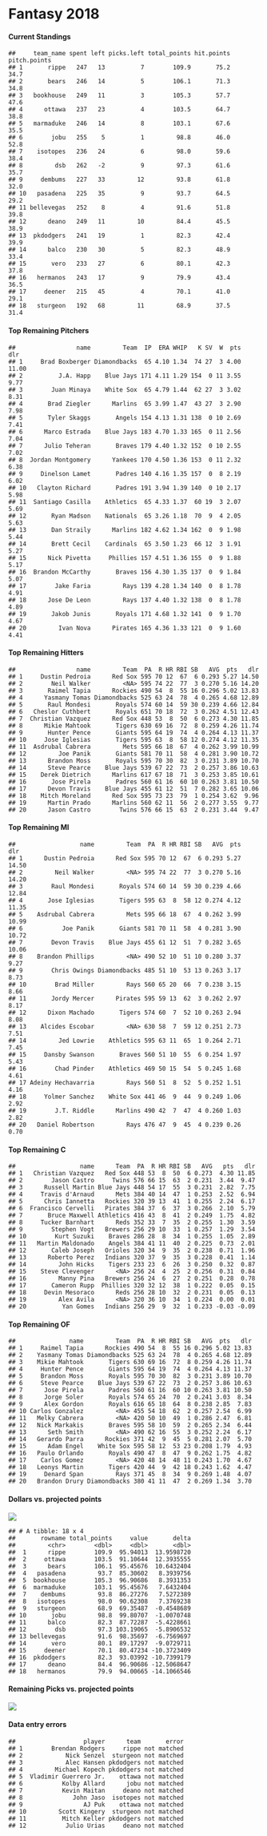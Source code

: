 Fantasy 2018
================

#### Current Standings

    ##     team_name spent left picks.left total_points hit.points pitch.points
    ## 1       rippe   247   13          7        109.9       75.2         34.7
    ## 2       bears   246   14          5        106.1       71.3         34.8
    ## 3   bookhouse   249   11          3        105.3       57.7         47.6
    ## 4      ottawa   237   23          4        103.5       64.7         38.8
    ## 5   marmaduke   246   14          8        103.1       67.6         35.5
    ## 6        jobu   255    5          1         98.8       46.0         52.8
    ## 7    isotopes   236   24          6         98.0       59.6         38.4
    ## 8         dsb   262   -2          9         97.3       61.6         35.7
    ## 9     dembums   227   33         12         93.8       61.8         32.0
    ## 10   pasadena   225   35          9         93.7       64.5         29.2
    ## 11 bellevegas   252    8          4         91.6       51.8         39.8
    ## 12      deano   249   11         10         84.4       45.5         38.9
    ## 13  pkdodgers   241   19          1         82.3       42.4         39.9
    ## 14      balco   230   30          5         82.3       48.9         33.4
    ## 15       vero   233   27          6         80.1       42.3         37.8
    ## 16   hermanos   243   17          9         79.9       43.4         36.5
    ## 17     deener   215   45          4         70.1       41.0         29.1
    ## 18   sturgeon   192   68         11         68.9       37.5         31.4

#### Top Remaining Pitchers

    ##                 name         Team  IP  ERA WHIP   K SV  W  pts   dlr
    ## 1     Brad Boxberger Diamondbacks  65 4.10 1.34  74 27  3 4.00 11.00
    ## 2          J.A. Happ    Blue Jays 171 4.11 1.29 154  0 11 3.55  9.77
    ## 3        Juan Minaya    White Sox  65 4.79 1.44  62 27  3 3.02  8.31
    ## 4       Brad Ziegler      Marlins  65 3.99 1.47  43 27  3 2.90  7.98
    ## 5       Tyler Skaggs       Angels 154 4.13 1.31 138  0 10 2.69  7.41
    ## 6      Marco Estrada    Blue Jays 183 4.70 1.33 165  0 11 2.56  7.04
    ## 7      Julio Teheran       Braves 179 4.40 1.32 152  0 10 2.55  7.02
    ## 8  Jordan Montgomery      Yankees 170 4.50 1.36 153  0 11 2.32  6.38
    ## 9     Dinelson Lamet       Padres 140 4.16 1.35 157  0  8 2.19  6.02
    ## 10   Clayton Richard       Padres 191 3.94 1.39 140  0 10 2.17  5.98
    ## 11  Santiago Casilla    Athletics  65 4.33 1.37  60 19  3 2.07  5.69
    ## 12       Ryan Madson    Nationals  65 3.26 1.18  70  9  4 2.05  5.63
    ## 13       Dan Straily      Marlins 182 4.62 1.34 162  0  9 1.98  5.44
    ## 14       Brett Cecil    Cardinals  65 3.50 1.23  66 12  3 1.91  5.27
    ## 15      Nick Pivetta     Phillies 157 4.51 1.36 155  0  9 1.88  5.17
    ## 16  Brandon McCarthy       Braves 156 4.30 1.35 137  0  9 1.84  5.07
    ## 17        Jake Faria         Rays 139 4.28 1.34 140  0  8 1.78  4.91
    ## 18      Jose De Leon         Rays 137 4.40 1.32 138  0  8 1.78  4.89
    ## 19       Jakob Junis       Royals 171 4.68 1.32 141  0  9 1.70  4.67
    ## 20         Ivan Nova      Pirates 165 4.36 1.33 121  0  9 1.60  4.41

#### Top Remaining Hitters

    ##                 name         Team  PA  R HR RBI SB   AVG  pts   dlr
    ## 1     Dustin Pedroia      Red Sox 595 70 12  67  6 0.293 5.27 14.50
    ## 2        Neil Walker         <NA> 595 74 22  77  3 0.270 5.16 14.20
    ## 3       Raimel Tapia      Rockies 490 54  8  55 16 0.296 5.02 13.83
    ## 4      Yasmany Tomas Diamondbacks 525 63 24  78  4 0.265 4.68 12.89
    ## 5       Raul Mondesi       Royals 574 60 14  59 30 0.239 4.66 12.84
    ## 6   Cheslor Cuthbert       Royals 651 70 18  72  3 0.262 4.51 12.43
    ## 7  Christian Vazquez      Red Sox 448 53  8  50  6 0.273 4.30 11.85
    ## 8      Mikie Mahtook       Tigers 630 69 16  72  8 0.259 4.26 11.74
    ## 9       Hunter Pence       Giants 595 64 19  74  4 0.264 4.13 11.37
    ## 10     Jose Iglesias       Tigers 595 63  8  58 12 0.274 4.12 11.35
    ## 11  Asdrubal Cabrera         Mets 595 66 18  67  4 0.262 3.99 10.99
    ## 12         Joe Panik       Giants 581 70 11  58  4 0.281 3.90 10.72
    ## 13      Brandon Moss       Royals 595 70 30  82  3 0.231 3.89 10.70
    ## 14      Steve Pearce    Blue Jays 539 67 22  73  2 0.257 3.86 10.63
    ## 15    Derek Dietrich      Marlins 617 67 18  71  3 0.253 3.85 10.61
    ## 16       Jose Pirela       Padres 560 61 16  60 10 0.263 3.81 10.50
    ## 17      Devon Travis    Blue Jays 455 61 12  51  7 0.282 3.65 10.06
    ## 18    Mitch Moreland      Red Sox 595 73 23  79  1 0.254 3.62  9.96
    ## 19      Martin Prado      Marlins 560 62 11  56  2 0.277 3.55  9.77
    ## 20      Jason Castro        Twins 576 66 15  63  2 0.231 3.44  9.47

#### Top Remaining MI

    ##                  name         Team  PA  R HR RBI SB   AVG  pts   dlr
    ## 1      Dustin Pedroia      Red Sox 595 70 12  67  6 0.293 5.27 14.50
    ## 2         Neil Walker         <NA> 595 74 22  77  3 0.270 5.16 14.20
    ## 3        Raul Mondesi       Royals 574 60 14  59 30 0.239 4.66 12.84
    ## 4       Jose Iglesias       Tigers 595 63  8  58 12 0.274 4.12 11.35
    ## 5    Asdrubal Cabrera         Mets 595 66 18  67  4 0.262 3.99 10.99
    ## 6           Joe Panik       Giants 581 70 11  58  4 0.281 3.90 10.72
    ## 7        Devon Travis    Blue Jays 455 61 12  51  7 0.282 3.65 10.06
    ## 8    Brandon Phillips         <NA> 490 52 10  51 10 0.280 3.37  9.27
    ## 9        Chris Owings Diamondbacks 485 51 10  53 13 0.263 3.17  8.73
    ## 10        Brad Miller         Rays 560 65 20  66  7 0.238 3.15  8.66
    ## 11       Jordy Mercer      Pirates 595 59 13  62  3 0.262 2.97  8.17
    ## 12      Dixon Machado       Tigers 574 60  7  52 10 0.263 2.94  8.08
    ## 13    Alcides Escobar         <NA> 630 58  7  59 12 0.251 2.73  7.51
    ## 14         Jed Lowrie    Athletics 595 63 11  65  1 0.264 2.71  7.45
    ## 15     Dansby Swanson       Braves 560 51 10  55  6 0.254 1.97  5.43
    ## 16        Chad Pinder    Athletics 469 50 15  54  5 0.245 1.68  4.61
    ## 17 Adeiny Hechavarria         Rays 560 51  8  52  5 0.252 1.51  4.16
    ## 18     Yolmer Sanchez    White Sox 441 46  9  44  9 0.249 1.06  2.92
    ## 19        J.T. Riddle      Marlins 490 42  7  47  4 0.260 1.03  2.82
    ## 20   Daniel Robertson         Rays 476 47  9  45  4 0.239 0.26  0.70

#### Top Remaining C

    ##                  name      Team  PA  R HR RBI SB   AVG   pts   dlr
    ## 1   Christian Vazquez   Red Sox 448 53  8  50  6 0.273  4.30 11.85
    ## 2        Jason Castro     Twins 576 66 15  63  2 0.231  3.44  9.47
    ## 3      Russell Martin Blue Jays 448 54 17  55  3 0.231  2.82  7.75
    ## 4     Travis d'Arnaud      Mets 384 40 14  47  1 0.253  2.52  6.94
    ## 5      Chris Iannetta   Rockies 320 39 13  41  1 0.255  2.24  6.17
    ## 6  Francisco Cervelli   Pirates 384 37  6  37  3 0.266  2.10  5.79
    ## 7       Bruce Maxwell Athletics 416 43  8  41  2 0.249  1.75  4.82
    ## 8     Tucker Barnhart      Reds 352 33  7  35  2 0.255  1.30  3.59
    ## 9        Stephen Vogt   Brewers 256 29 10  33  1 0.257  1.29  3.54
    ## 10        Kurt Suzuki    Braves 286 28  8  34  1 0.255  1.05  2.89
    ## 11   Martin Maldonado    Angels 384 41 11  40  2 0.225  0.73  2.01
    ## 12       Caleb Joseph   Orioles 320 34  9  35  2 0.238  0.71  1.96
    ## 13      Roberto Perez   Indians 320 37  9  35  3 0.228  0.41  1.14
    ## 14         John Hicks    Tigers 233 23  6  26  3 0.250  0.32  0.87
    ## 15    Steve Clevenger      <NA> 256 24  4  25  2 0.256  0.31  0.84
    ## 16         Manny Pina   Brewers 256 24  6  27  2 0.251  0.28  0.78
    ## 17       Cameron Rupp  Phillies 320 32 12  38  1 0.222  0.05  0.15
    ## 18     Devin Mesoraco      Reds 256 28 10  32  2 0.231  0.05  0.13
    ## 19         Alex Avila      <NA> 320 36 10  34  1 0.224  0.00  0.01
    ## 20          Yan Gomes   Indians 256 29  9  32  1 0.233 -0.03 -0.09

#### Top Remaining OF

    ##               name         Team  PA  R HR RBI SB   AVG  pts   dlr
    ## 1     Raimel Tapia      Rockies 490 54  8  55 16 0.296 5.02 13.83
    ## 2    Yasmany Tomas Diamondbacks 525 63 24  78  4 0.265 4.68 12.89
    ## 3    Mikie Mahtook       Tigers 630 69 16  72  8 0.259 4.26 11.74
    ## 4     Hunter Pence       Giants 595 64 19  74  4 0.264 4.13 11.37
    ## 5     Brandon Moss       Royals 595 70 30  82  3 0.231 3.89 10.70
    ## 6     Steve Pearce    Blue Jays 539 67 22  73  2 0.257 3.86 10.63
    ## 7      Jose Pirela       Padres 560 61 16  60 10 0.263 3.81 10.50
    ## 8      Jorge Soler       Royals 574 65 24  70  2 0.241 3.03  8.34
    ## 9      Alex Gordon       Royals 616 65 18  64  8 0.238 2.85  7.83
    ## 10 Carlos Gonzalez         <NA> 455 54 18  62  2 0.257 2.54  6.99
    ## 11   Melky Cabrera         <NA> 420 50 10  49  1 0.286 2.47  6.81
    ## 12   Nick Markakis       Braves 595 58 10  59  2 0.265 2.34  6.44
    ## 13      Seth Smith         <NA> 490 62 16  55  3 0.252 2.24  6.17
    ## 14   Gerardo Parra      Rockies 371 42  9  45  5 0.281 2.07  5.70
    ## 15      Adam Engel    White Sox 595 58 12  53 23 0.208 1.79  4.93
    ## 16   Paulo Orlando       Royals 490 47  8  47  9 0.262 1.75  4.82
    ## 17    Carlos Gomez         <NA> 420 48 14  48 11 0.243 1.70  4.67
    ## 18   Leonys Martin       Tigers 420 44  9  42 18 0.243 1.62  4.47
    ## 19     Denard Span         Rays 371 45  8  34  9 0.269 1.48  4.07
    ## 20   Brandon Drury Diamondbacks 380 41 11  47  2 0.269 1.34  3.70

#### Dollars vs. projected points

![](draftguide_files/figure-markdown_github/unnamed-chunk-8-1.png)

    ## # A tibble: 18 x 4
    ##       rowname total_points     value       delta
    ##         <chr>        <dbl>     <dbl>       <dbl>
    ##  1      rippe        109.9  95.94013  13.9598720
    ##  2     ottawa        103.5  91.10644  12.3935555
    ##  3      bears        106.1  95.45676  10.6432404
    ##  4   pasadena         93.7  85.30602   8.3939756
    ##  5  bookhouse        105.3  96.90686   8.3931353
    ##  6  marmaduke        103.1  95.45676   7.6432404
    ##  7    dembums         93.8  86.27276   7.5272389
    ##  8   isotopes         98.0  90.62308   7.3769238
    ##  9   sturgeon         68.9  69.35487  -0.4548689
    ## 10       jobu         98.8  99.80707  -1.0070748
    ## 11      balco         82.3  87.72287  -5.4228661
    ## 12        dsb         97.3 103.19065  -5.8906532
    ## 13 bellevegas         91.6  98.35697  -6.7569697
    ## 14       vero         80.1  89.17297  -9.0729711
    ## 15     deener         70.1  80.47234 -10.3723409
    ## 16  pkdodgers         82.3  93.03992 -10.7399179
    ## 17      deano         84.4  96.90686 -12.5068647
    ## 18   hermanos         79.9  94.00665 -14.1066546

#### Remaining Picks vs. projected points

![](draftguide_files/figure-markdown_github/unnamed-chunk-9-1.png)

#### Data entry errors

    ##                   player      team       error
    ## 1        Brendan Rodgers     rippe not matched
    ## 2            Nick Senzel  sturgeon not matched
    ## 3            Alec Hansen pkdodgers not matched
    ## 4         Michael Kopech pkdodgers not matched
    ## 5  Vladimir Guerrero Jr.    ottawa not matched
    ## 6           Kolby Allard      jobu not matched
    ## 7           Kevin Maitan     deano not matched
    ## 8              John Jaso  isotopes not matched
    ## 9                 AJ Puk    ottawa not matched
    ## 10         Scott Kingery  sturgeon not matched
    ## 11          Mitch Keller pkdodgers not matched
    ## 12           Julio Urias     deano not matched
